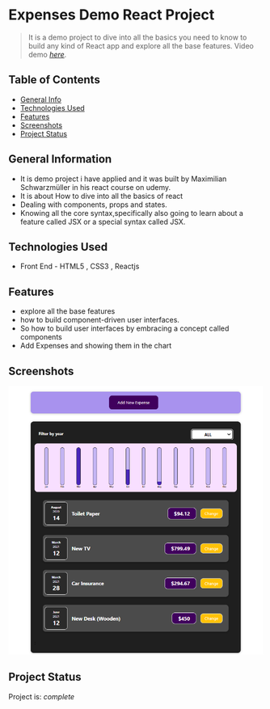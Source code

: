 
# Expenses Demo React Project
> It is a demo project to dive into all the basics you need to know to build any kind of React app and explore all the base features.
> Video demo [_here_](https://drive.google.com/file/d/1Bkm_J9Ny9WnpzOcwXEYRKu7UyrEG55Wp/view?usp=share_link).

## Table of Contents
* [General Info](#general-information)
* [Technologies Used](#technologies-used)
* [Features](#features)
* [Screenshots](#screenshots)
* [Project Status](#project-status)



## General Information
- It is demo project i have applied and it was built by Maximilian Schwarzmüller in his react course on udemy.
- It is about How to dive into all the basics of react
- Dealing with components, props and states.
- Knowing all the core syntax,specifically also going to learn about a feature called JSX or a special syntax called JSX.

## Technologies Used
- Front End - HTML5 , CSS3 , Reactjs

 
## Features

- explore all the base features 
- how to build component-driven user interfaces.
- So how to build user interfaces by embracing a concept called components
- Add Expenses and showing them in the chart

## Screenshots
![Example screenshot](./images/Screen.png)


## Project Status
Project is: _complete_ 



